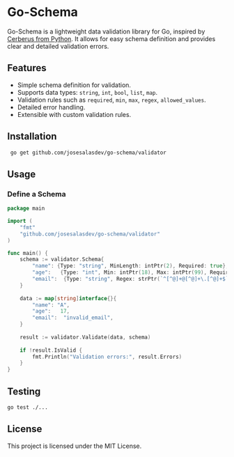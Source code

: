 # Go-Schema

Go-Schema is a lightweight data validation library for Go, inspired by [Cerberus from Python](https://github.com/pyeve/cerberus). It allows for easy schema definition and provides clear and detailed validation errors.

## Features
- Simple schema definition for validation.
- Supports data types: `string`, `int`, `bool`, `list`, `map`.
- Validation rules such as `required`, `min`, `max`, `regex`, `allowed_values`.
- Detailed error handling.
- Extensible with custom validation rules.

## Installation
```sh
 go get github.com/josesalasdev/go-schema/validator
```

## Usage
### Define a Schema
```go
package main

import (
    "fmt"
    "github.com/josesalasdev/go-schema/validator"
)

func main() {
    schema := validator.Schema{
        "name": {Type: "string", MinLength: intPtr(2), Required: true},
        "age":   {Type: "int", Min: intPtr(18), Max: intPtr(99), Required: true},
        "email":  {Type: "string", Regex: strPtr(`^[^@]+@[^@]+\.[^@]+$`), Required: true},
    }
    
    data := map[string]interface{}{
        "name": "A",
        "age":   17,
        "email":  "invalid_email",
    }
    
    result := validator.Validate(data, schema)
    
    if !result.IsValid {
        fmt.Println("Validation errors:", result.Errors)
    }
}
```

## Testing
```sh
go test ./...
```

## License
This project is licensed under the MIT License.

